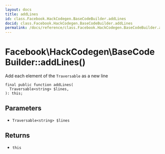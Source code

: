 ```yaml
---
layout: docs
title: addLines
id: class.Facebook.HackCodegen.BaseCodeBuilder.addLines
docid: class.Facebook.HackCodegen.BaseCodeBuilder.addLines
permalink: /docs/reference/class.Facebook.HackCodegen.BaseCodeBuilder.addLines.md
---
```

# Facebook\\HackCodegen\\BaseCodeBuilder::addLines()




Add each element of the ` Traversable ` as a new line




``` Hack
final public function addLines(
  Traversable<string> $lines,
): this;
```




## Parameters




- ` Traversable<string> $lines `




## Returns




+ ` this `